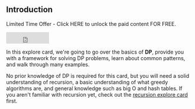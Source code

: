 ## Introduction

Limited Time Offer - Click HERE to unlock the paid content FOR FREE.

<iframe src="https://free.timeanddate.com/countdown/i85jck8a/n202/cf12/cm0/cu4/ct0/cs0/ca0/co0/cr0/ss0/cac004085/cpc004085/pct/tcfff/fs100/szw320/szh135/iso2022-02-14T00:00:00" allowtransparency="true" frameborder="0" width="116" height="31" style="box-sizing: border-box; pointer-events: none;"></iframe>

In this explore card, we're going to go over the basics of **DP**, provide you with a framework for solving DP problems, learn about common patterns, and walk through many examples.

No prior knowledge of DP is required for this card, but you will need a solid understanding of recursion, a basic understanding of what greedy algorithms are, and general knowledge such as big O and hash tables. If you aren't familiar with recursion yet, check out the [recursion explore card](https://leetcode.com/explore/learn/card/recursion-i/) first.

